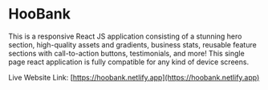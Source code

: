 # HooBank

This is a responsive React JS application consisting of a stunning hero section, high-quality assets and gradients, business stats, reusable feature sections with call-to-action buttons, testimonials, and more! This single page react application is fully compatible for any kind of device screens. 

Live Website Link: [https://hoobank.netlify.app](https://hoobank.netlify.app)